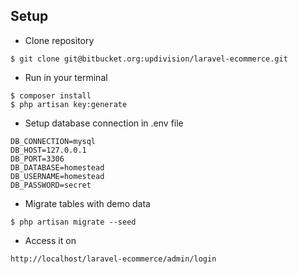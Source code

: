 ## Setup
- Clone repository
```
$ git clone git@bitbucket.org:updivision/laravel-ecommerce.git
```
- Run in your terminal
```
$ composer install
$ php artisan key:generate
```
- Setup database connection in .env file
```
DB_CONNECTION=mysql
DB_HOST=127.0.0.1
DB_PORT=3306
DB_DATABASE=homestead
DB_USERNAME=homestead
DB_PASSWORD=secret
```

- Migrate tables with demo data
```
$ php artisan migrate --seed
```

- Access it on
```
http://localhost/laravel-ecommerce/admin/login
```